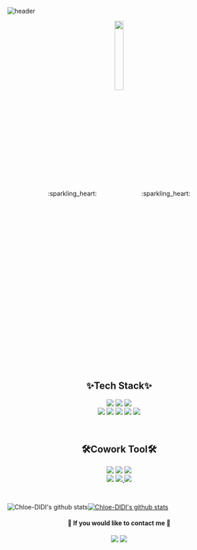 
<!--
### Hi there 👋


**Chloe-DIDI/Chloe-DIDI** is a ✨ _special_ ✨ repository because its `README.md` (this file) appears on your GitHub profile.

Here are some ideas to get you started:

- 🔭 I’m currently working on ...
- 🌱 I’m currently learning ...
- 👯 I’m looking to collaborate on ...
- 🤔 I’m looking for help with ...
- 💬 Ask me about ...
- 📫 How to reach me: ...
- 😄 Pronouns: ...
- ⚡ Fun fact: ... asdasd
-->

<!-- Hello! I'm DaJeong  대문 -->
![header](https://capsule-render.vercel.app/api?type=waving&color=0:ff96d0,55:acd9e8,100:f2e89d&height=200&section=header&text=Hello!%20I'm%20DaJeong&fontColor=ffffff&fontAlignY=40&fontSize=70)

<!-- 내가 한 만큼 프로젝트 퍼센트 나타내 주는 것 → 안하기로-->
<!--
[![Repository Card](https://widget.realdeveloper.pro/api/card?user=Chloe-DIDI&repo=final_Seolo)](https://github.com/Final-Project-Team2/final_Seolo)
-->

<!-- 얼굴 이모지 이미지 사진 Face pic -->
<p align="center">:sparkling_heart:<img src="https://user-images.githubusercontent.com/88278017/149611761-9ad6e497-6df7-408e-a97f-ad38f0fad81a.png" width="20%" height="20%" align="center"/>:sparkling_heart:</p>

<!-- 
&emsp;&emsp;&emsp;&emsp;&emsp;&emsp;&emsp;&emsp;&emsp;&emsp;&emsp;&emsp;&emsp;&emsp;&emsp;&emsp;&emsp;&emsp;&emsp;&emsp;&emsp;&emsp;&emsp;&emsp;&emsp;&emsp;&emsp;&emsp;&emsp;&emsp;&emsp;&emsp;&emsp;&emsp;&emsp;&emsp;&emsp;&emsp;&emsp;&emsp;&emsp;&emsp;&emsp;&emsp;&emsp;&emsp;&emsp;&emsp;&emsp;&emsp;&emsp;
[![Hits](https://hits.seeyoufarm.com/api/count/incr/badge.svg?url=https%3A%2F%2Fgithub.com%2FChloe-DIDI%2FChloe-DIDI&count_bg=%23D2A6CA&title_bg=%23CACACA&icon=&icon_color=%23A4A4A4&title=hits&edge_flat=false?)](https://hits.seeyoufarm.com)
-->

<h2 align="center" aria-hidden="true">✨Tech Stack✨</h2>

<!-- 스킬 작성 -->
<p align=center>
<a href="https://www.w3.org/html/" target="_blank"><img src="https://img.shields.io/badge/HTML5-E34F26?style=flat-square&logo=HTML5&logoColor=white"/></a> 
<a href="https://www.w3.org/Style/CSS/" target="_blank"><img src="https://img.shields.io/badge/CSS3-1572B6?style=flat-square&logo=CSS3&logoColor=white"/></a> 
<a href="https://getbootstrap.com/" target="_blank"><img src="https://img.shields.io/badge/Bootstrap-7952B3?style=flat-square&logo=Bootstrap&logoColor=white"/></a>
<br/>
<a href="https://www.java.com/" target="_blank"><img src="https://img.shields.io/badge/Java-007396?style=flat-square&logo=Java&logoColor=white"/></a> 
<a href="https://www.oracle.com/kr/index.html" target="_blank"><img src="https://img.shields.io/badge/Oracle-F80000?style=flat-square&logo=Oracle&logoColor=white"/></a> 
<a href="https://www.javascript.com/" target="_blank"><img src="https://img.shields.io/badge/JavaScript-F7DF1E?style=flat-square&logo=JavaScript&logoColor=white"/></a>
<a href="https://jquery.com/" target="_blank"><img src="https://img.shields.io/badge/jQuery-0769AD?style=flat-square&logo=jQuery&logoColor=white"/></a>
<a href="https://spring.io/" target="_blank"><img src="https://img.shields.io/badge/Spring-6DB33F?style=flat-square&logo=Spring&logoColor=white"/></a>
</p>
<br/>
<h2 align="center">🛠Cowork Tool🛠</h2>
<p align=center>
<a href="https://github.com/" target="_blank"><img src="https://img.shields.io/badge/GitHub-181717?style=flat-square&logo=GitHub&logoColor=white"/></a>
<a href="https://Sourcetree.com/" target="_blank"><img src="https://img.shields.io/badge/Sourcetree-0052CC?style=flat-square&logo=Sourcetree&logoColor=white"/></a>
<a href="https://figma.com/" target="_blank"><img src="https://img.shields.io/badge/Figma-EF2D5E?style=flat-square&logo=Figma&logoColor=white"/></a>
<br/>
<a href="https://Notion.com/" target="_blank"><img src="https://img.shields.io/badge/Notion-FECC00?style=flat-square&logo=Notion&logoColor=white"/></a>
<a href="https://Google Drive.com/" target="_blank"><img src="https://img.shields.io/badge/Google Drive-4285F4?style=flat-square&logo=Google Drive&logoColor=white"/>
<a href="https://Amazon AWS.com/" target="_blank"><img src="https://img.shields.io/badge/Amazon AWS-02456C?style=flat-square&logo=Amazon AWS&logoColor=white"/>
</a>
</p>

<!-- 스킬 작성 -->
<!-- 포트폴리오
### ✡ Skills
<a href="여기에 주소 넣기" target="_blank"><img src="https://img.shields.io/badge/Portfolio-683D87?style=flat-square&logo=Notion&logoColor=white"/></a>
-->
 
<br>

![Chloe-DIDI's github stats](https://github-readme-stats.vercel.app/api?username=Chloe-DIDI&show_icons=true&theme=buefy)[![Chloe-DIDI's github stats](https://github-readme-stats.vercel.app/api/top-langs/?username=Chloe-DIDI&show_icons=true&hide_border=true&title_color=004386&icon_color=004386&layout=compact)](https://github.com/Chloe-DIDI)

<!-- 이메일 컨텍 -->

<h4 align=center>📧 If you would like to contact me 📧</h4>
<p align=center>
<a href="mailto:chloeedev@gmail.com" target="_blank"><img src="https://img.shields.io/badge/Gmail-EA4335?style=flat-square&logo=Gmail&logoColor=white&link=mailto:chloeedev@gmail.com"/></a>
<a href="mailto:chelll1@naver.com" target="_blank"><img src="https://img.shields.io/badge/Naver-03C75A?style=flat-square&logo=Naver&logoColor=white&link=mailto:chelll1@naver.com"/></a>
</p>

 
